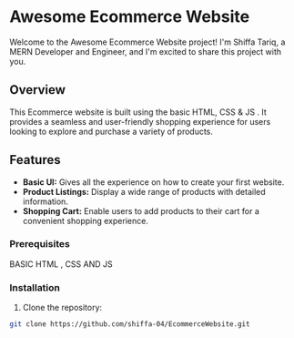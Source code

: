 # Awesome Ecommerce Website

Welcome to the Awesome Ecommerce Website project! I'm Shiffa Tariq, a MERN Developer and Engineer, and I'm excited to share this project with you.

## Overview

This Ecommerce website is built using the basic HTML, CSS & JS . It provides a seamless and user-friendly shopping experience for users looking to explore and purchase a variety of products.

## Features


- **Basic UI:** Gives all the experience on how to create your first website.
- **Product Listings:** Display a wide range of products with detailed information.
- **Shopping Cart:** Enable users to add products to their cart for a convenient shopping experience.

### Prerequisites

BASIC HTML , CSS AND JS

### Installation

1. Clone the repository:

```bash
git clone https://github.com/shiffa-04/EcommerceWebsite.git
